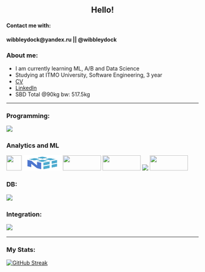 <div id="greeting" align="center">
  <h2>Hello!</h2>
</div>

<div id="about" align="left">
  <h4>Contact me with:</h4>
  <h4>wibbleydock@yandex.ru || @wibbleydock</h4>
</div>

### About me:
- I am currently learning ML, A/B and Data Science
- Studying at ITMO University, Software Engineering, 3 year
- [CV](https://github.com/kvufee/popov_cv/blob/main/CV_rus.pdf)
- [LinkedIn](https://www.linkedin.com/in/alexey-popov-68a5a4331/)
- SBD Total @90kg bw: 517.5kg

---

<div id="skills", align="left">
<h3> Programming: </h3>
<img src="https://skillicons.dev/icons?i=python,cs&theme=light" />
<h3> Analytics and ML </h3>
<img  src="https://github.com/valohai/ml-logos/blob/master/scipy.svg" height="40" width="40"/>
<img  src="https://github.com/valohai/ml-logos/blob/master/numpy.svg" height="40" width="100"/>
<img  src="https://github.com/valohai/ml-logos/blob/master/pandas.svg" height="40" width="100"/>
<img  src="https://github.com/valohai/ml-logos/blob/master/spark.svg" height="40" width="100"/>
<img src="https://skillicons.dev/icons?i=tensorflow,pytorch&theme=light"/>
<img  src="https://github.com/valohai/ml-logos/blob/master/scikit-learn.svg" height="40" width="100"/>
<h3> DB: </h3>
<img src="https://skillicons.dev/icons?i=postgres,mysql&theme=light" />
<h3> Integration: </h3>
<img src="https://skillicons.dev/icons?i=git,vim,bash,linux,docker,latex&theme=light" />
</div>

---

### My Stats:
[![GitHub Streak](http://github-readme-streak-stats.herokuapp.com?user=kvufee&theme=dark&background=000000)](https://git.io/streak-stats)
